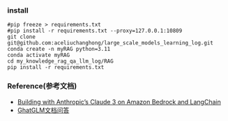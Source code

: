 
### install

```shell
#pip freeze > requirements.txt
#pip install -r requirements.txt --proxy=127.0.0.1:10809
git clone git@github.com:aceliuchanghong/large_scale_models_learning_log.git
conda create -n myRAG python=3.11
conda activate myRAG
cd my_knowledge_rag_qa_llm_log/RAG
pip install -r requirements.txt
```
### Reference(参考文档)

* [Building with Anthropic’s Claude 3 on Amazon Bedrock and LangChain](https://medium.com/@dminhk/building-with-anthropics-claude-3-on-amazon-bedrock-and-langchain-%EF%B8%8F-2b842f9c0ca8)
* [GhatGLM文档问答](https://github.com/IronSpiderMan/MachineLearningPractice)

